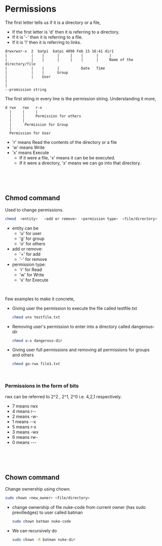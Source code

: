 # Permissions

The first letter tells us if it is a directory or a file,

- If the first letter is 'd' then it is referring to a directory.
- If it is '-' then it is referring to a file.
- If it is 'l' then it is referring to links.

```syntax
drwxrwxr-x  2  batpi  batpi 4096 Feb 15 16:41 dir1
|           |    |      |     |    |      |     |
|           |    |      |     |    |      |     Name of the directory/file
|           |    |      |          Date   Time
|           |    |      Group
|           |    User
|
|
--premission string
```

The first string in every line is the permission string. Understanding it more,

```
d rwx   rwx   r-x
  |     |     |
  |     |     Permission for others
  |     |
  |      Permission for Group
  |
  Permission for User
```

- 'r' means Read the contents of the directory or a file
- 'w' means Write
- 'x' means Execute
  - If it were a file, 'x' means it can be be executed.
  - If it were a directory, 'x' means we can go into that directory.

<br/>
<br/>
<br/>

## Chmod command

Used to change permissions.

```bash
chmod  <entity>   <add or remove>  <permission type>  <file/directory>
```

- entity can be
  - 'u' for user
  - 'g' for group
  - 'o' for others
- add or remove:
  - '+' for add
  - '-' for remove
- permission type:
  - 'r' for Read
  - 'w' for Write
  - 'x' for Execute

<br/>

Few examples to make it concrete,

- Giving user the permission to execute the file called testfile.txt
  ```bash
  chmod u+x testfile.txt
  ```
- Removing user's permission to enter into a directory called dangerous-dir
  ```bash
  chmod u-x dangerous-dir
  ```
- Giving user full permissions and removing all permissions for groups and others
  ```bash
  chmod go-rwx file1.txt
  ```

<br/>

### Permissions in the form of bits

rwx can be referred to 2^2 , 2^1, 2^0 i.e. 4,2,1 respectively.

- 7 means rwx
- 4 means r--
- 2 means -w-
- 1 means --x
- 5 means r-x
- 3 means -wx
- 6 means rw-
- 0 means ---

<br/>
<br/>
<br/>

## Chown command

Change ownership using chown.

```bash
sudo chown <new_owner> <file/directory>
```

- change ownership of file nuke-code from current owner (has sudo previlledges) to user called batman
  ```bash
  sudo chown batman nuke-code
  ```
- We can recursively do
  ```bash
  sudo chown -R batman nuke-dir
  ```
